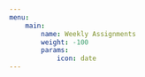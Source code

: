```yaml
---
menu:
    main:
        name: Weekly Assignments
        weight: -100
        params:
            icon: date
---
```






















